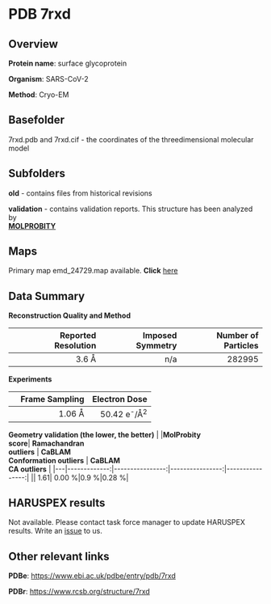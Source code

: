 # PDB 7rxd

## Overview

**Protein name**: surface glycoprotein

**Organism**: SARS-CoV-2

**Method**: Cryo-EM



## Basefolder

7rxd.pdb and 7rxd.cif - the coordinates of the threedimensional molecular model

## Subfolders



**old** - contains files from historical revisions

**validation** - contains validation reports. This structure has been analyzed by <br>  [**MOLPROBITY**](https://github.com/thorn-lab/coronavirus_structural_task_force/tree/master/pdb/surface_glycoprotein/SARS-CoV-2/7rxd/validation/molprobity)    



## Maps

Primary map emd_24729.map available. **Click** [here](http://ftp.wwpdb.org/pub/emdb/structures/EMD-24729/map/) 

## Data Summary
**Reconstruction Quality and Method**

|   | Reported Resolution | Imposed Symmetry | Number of Particles |
|---|-------------:|----------------:|--------------:|
|   |3.6 Å|n/a|282995|

**Experiments**

|   | Frame Sampling | Electron Dose |
|---|-------------:|----------------:|
|   |1.06 Å|50.42 e<sup>-</sup>/Å<sup>2</sup>|

**Geometry validation (the lower, the better)**
|   |**MolProbity<br>score**| **Ramachandran<br>outliers** | **CaBLAM<br>Conformation outliers** | **CaBLAM<br>CA outliers** |
|---|-------------:|----------------:|----------------:|----------------:|
||  1.61|  0.00 %|0.9 %|0.28 %|

## HARUSPEX results

Not available. Please contact task force manager to update HARUSPEX results. Write an [issue](https://github.com/thorn-lab/coronavirus_structural_task_force/issues) to us.

## Other relevant links 
**PDBe**:  https://www.ebi.ac.uk/pdbe/entry/pdb/7rxd
 
**PDBr**: https://www.rcsb.org/structure/7rxd 
